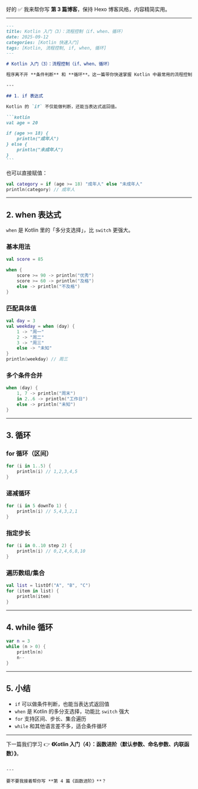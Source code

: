 好的 ✅ 我来帮你写 **第 3 篇博客**，保持 Hexo 博客风格，内容精简实用。

---

````markdown
---
title: Kotlin 入门（3）：流程控制（if、when、循环）
date: 2025-09-12
categories: [Kotlin 快速入门]
tags: [Kotlin, 流程控制, if, when, 循环]
---

# Kotlin 入门（3）：流程控制（if、when、循环）

程序离不开 **条件判断** 和 **循环**。这一篇带你快速掌握 Kotlin 中最常用的流程控制语法。

---

## 1. if 表达式

Kotlin 的 `if` 不仅能做判断，还能当表达式返回值。

```kotlin
val age = 20

if (age >= 18) {
    println("成年人")
} else {
    println("未成年人")
}
```
````

也可以直接赋值：

```kotlin
val category = if (age >= 18) "成年人" else "未成年人"
println(category) // 成年人
```

---

## 2. when 表达式

`when` 是 Kotlin 里的「多分支选择」，比 `switch` 更强大。

### 基本用法

```kotlin
val score = 85

when {
    score >= 90 -> println("优秀")
    score >= 60 -> println("及格")
    else -> println("不及格")
}
```

### 匹配具体值

```kotlin
val day = 3
val weekday = when (day) {
    1 -> "周一"
    2 -> "周二"
    3 -> "周三"
    else -> "未知"
}
println(weekday) // 周三
```

### 多个条件合并

```kotlin
when (day) {
    1, 7 -> println("周末")
    in 2..6 -> println("工作日")
    else -> println("未知")
}
```

---

## 3. 循环

### for 循环（区间）

```kotlin
for (i in 1..5) {
    println(i) // 1,2,3,4,5
}
```

### 递减循环

```kotlin
for (i in 5 downTo 1) {
    println(i) // 5,4,3,2,1
}
```

### 指定步长

```kotlin
for (i in 0..10 step 2) {
    println(i) // 0,2,4,6,8,10
}
```

### 遍历数组/集合

```kotlin
val list = listOf("A", "B", "C")
for (item in list) {
    println(item)
}
```

---

## 4. while 循环

```kotlin
var n = 3
while (n > 0) {
    println(n)
    n--
}
```

---

## 5. 小结

- `if` 可以做条件判断，也能当表达式返回值
- `when` 是 Kotlin 的多分支选择，功能比 `switch` 强大
- `for` 支持区间、步长、集合遍历
- `while` 和其他语言差不多，适合条件循环

---

下一篇我们学习 👉 **《Kotlin 入门（4）：函数进阶（默认参数、命名参数、内联函数）》**。

```

---

要不要我接着帮你写 **第 4 篇《函数进阶》**？
```
